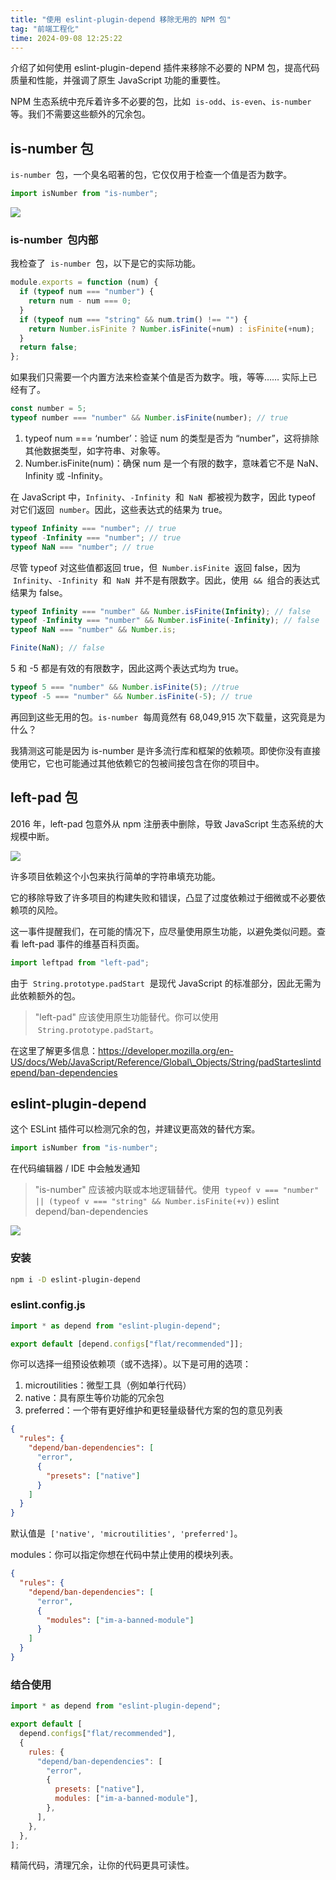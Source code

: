 ```yaml
---
title: "使用 eslint-plugin-depend 移除无用的 NPM 包"
tag: "前端工程化"
time: 2024-09-08 12:25:22
---
```


介绍了如何使用 eslint-plugin-depend 插件来移除不必要的 NPM 包，提高代码质量和性能，并强调了原生 JavaScript 功能的重要性。

NPM 生态系统中充斥着许多不必要的包，比如  `is-odd`、`is-even`、`is-number`  等。我们不需要这些额外的冗余包。

## is-number 包

`is-number`  包，一个臭名昭著的包，它仅仅用于检查一个值是否为数字。

```js
import isNumber from "is-number";
```

<img src="../imgs/65/01.webp" />

### is-number  包内部

我检查了  `is-number`  包，以下是它的实际功能。

```js
module.exports = function (num) {
  if (typeof num === "number") {
    return num - num === 0;
  }
  if (typeof num === "string" && num.trim() !== "") {
    return Number.isFinite ? Number.isFinite(+num) : isFinite(+num);
  }
  return false;
};
```

如果我们只需要一个内置方法来检查某个值是否为数字。哦，等等…… 实际上已经有了。

```js
const number = 5;
typeof number === "number" && Number.isFinite(number); // true
```

1. typeof num === ‘number’：验证 num 的类型是否为 “number”，这将排除其他数据类型，如字符串、对象等。
2. Number.isFinite(num)：确保 num 是一个有限的数字，意味着它不是 NaN、Infinity 或 -Infinity。

在 JavaScript 中，`Infinity`、`-Infinity`  和  `NaN`  都被视为数字，因此 typeof 对它们返回  `number`。因此，这些表达式的结果为 true。

```js
typeof Infinity === "number"; // true
typeof -Infinity === "number"; // true
typeof NaN === "number"; // true
```

尽管 typeof 对这些值都返回 true，但  `Number.isFinite`  返回 false，因为  `Infinity`、`-Infinity`  和  `NaN`  并不是有限数字。因此，使用  `&&`  组合的表达式结果为 false。

```js
typeof Infinity === "number" && Number.isFinite(Infinity); // false
typeof -Infinity === "number" && Number.isFinite(-Infinity); // false
typeof NaN === "number" && Number.is;

Finite(NaN); // false
```

5 和 -5 都是有效的有限数字，因此这两个表达式均为 true。

```js
typeof 5 === "number" && Number.isFinite(5); //true
typeof -5 === "number" && Number.isFinite(-5); // true
```

再回到这些无用的包。`is-number`  每周竟然有 68,049,915 次下载量，这究竟是为什么？

我猜测这可能是因为 is-number 是许多流行库和框架的依赖项。即使你没有直接使用它，它也可能通过其他依赖它的包被间接包含在你的项目中。

## left-pad 包

2016 年，left-pad 包意外从 npm 注册表中删除，导致 JavaScript 生态系统的大规模中断。

<img src="../imgs/65/02.webp" />

许多项目依赖这个小包来执行简单的字符串填充功能。

它的移除导致了许多项目的构建失败和错误，凸显了过度依赖过于细微或不必要依赖项的风险。

这一事件提醒我们，在可能的情况下，应尽量使用原生功能，以避免类似问题。查看 left-pad 事件的维基百科页面。

```js
import leftpad from "left-pad";
```

由于  `String.prototype.padStart`  是现代 JavaScript 的标准部分，因此无需为此依赖额外的包。

> "left-pad" 应该使用原生功能替代。你可以使用  `String.prototype.padStart`。

在这里了解更多信息：https://developer.mozilla.org/en-US/docs/Web/JavaScript/Reference/Global\_Objects/String/padStarteslintdepend/ban-dependencies

## eslint-plugin-depend

这个 ESLint 插件可以检测冗余的包，并建议更高效的替代方案。

```js
import isNumber from "is-number";
```

在代码编辑器 / IDE 中会触发通知

> "is-number" 应该被内联或本地逻辑替代。使用  `typeof v === "number" || (typeof v === "string" && Number.isFinite(+v))` eslint depend/ban-dependencies

<img src="../imgs/65/03.webp" />

### 安装

```sh
npm i -D eslint-plugin-depend
```

### eslint.config.js

```js
import * as depend from "eslint-plugin-depend";

export default [depend.configs["flat/recommended"]];
```

你可以选择一组预设依赖项（或不选择）。以下是可用的选项：

1. microutilities：微型工具（例如单行代码）
2. native：具有原生等价功能的冗余包
3. preferred：一个带有更好维护和更轻量级替代方案的包的意见列表

```json
{
  "rules": {
    "depend/ban-dependencies": [
      "error",
      {
        "presets": ["native"]
      }
    ]
  }
}
```

默认值是  `['native', 'microutilities', 'preferred']`。

modules：你可以指定你想在代码中禁止使用的模块列表。

```json
{
  "rules": {
    "depend/ban-dependencies": [
      "error",
      {
        "modules": ["im-a-banned-module"]
      }
    ]
  }
}
```

### 结合使用

```js
import * as depend from "eslint-plugin-depend";

export default [
  depend.configs["flat/recommended"],
  {
    rules: {
      "depend/ban-dependencies": [
        "error",
        {
          presets: ["native"],
          modules: ["im-a-banned-module"],
        },
      ],
    },
  },
];
```

精简代码，清理冗余，让你的代码更具可读性。

